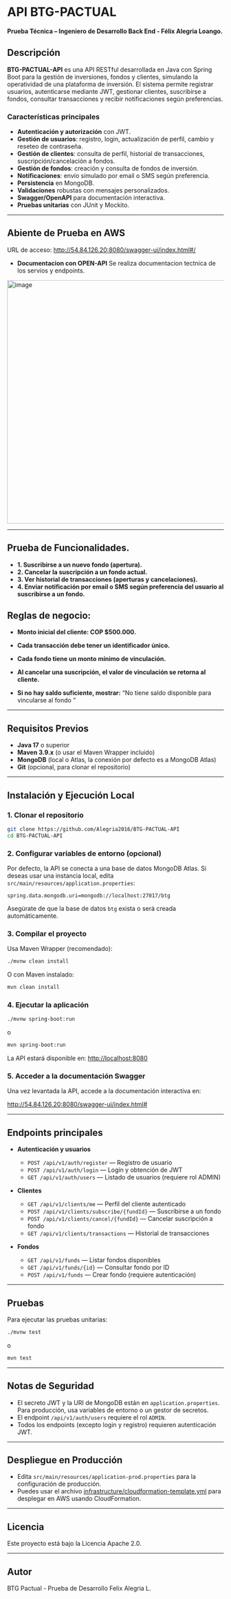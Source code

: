 # API BTG-PACTUAL
**Prueba Técnica – Ingeniero de Desarrollo Back End - Félix Alegria Loango.** 

## Descripción

**BTG-PACTUAL-API** es una API RESTful desarrollada en Java con Spring Boot para la gestión de inversiones, fondos y clientes, simulando la operatividad de una plataforma de inversión. El sistema permite registrar usuarios, autenticarse mediante JWT, gestionar clientes, suscribirse a fondos, consultar transacciones y recibir notificaciones según preferencias.

### Características principales

- **Autenticación y autorización** con JWT.
- **Gestión de usuarios**: registro, login, actualización de perfil, cambio y reseteo de contraseña.
- **Gestión de clientes**: consulta de perfil, historial de transacciones, suscripción/cancelación a fondos.
- **Gestión de fondos**: creación y consulta de fondos de inversión.
- **Notificaciones**: envío simulado por email o SMS según preferencia.
- **Persistencia** en MongoDB.
- **Validaciones** robustas con mensajes personalizados.
- **Swagger/OpenAPI** para documentación interactiva.
- **Pruebas unitarias** con JUnit y Mockito.

---
## Abiente de Prueba en AWS
URL de acceso: http://54.84.126.20:8080/swagger-ui/index.html#/ 
- **Documentacion con OPEN-API** Se realiza documentacion tectnica de los servios y endpoints.

<img width="1352" height="564" alt="image" src="https://github.com/user-attachments/assets/4cf7a238-e7b7-4ba0-8629-c14ea4339097" />


---


## Prueba de Funcionalidades.

- **1. Suscribirse a un nuevo fondo (apertura).** 
- **2. Cancelar la suscripción a un fondo actual.** 
- **3. Ver historial de transacciones (aperturas y cancelaciones).** 
- **4. Enviar notificación por email o SMS según preferencia del usuario al suscribirse a un fondo.** 


## Reglas de negocio:

- **Monto inicial del cliente: COP $500.000.**

- **Cada transacción debe tener un identificador único.** 
- **Cada fondo tiene un monto mínimo de vinculación.**
- **Al cancelar una suscripción, el valor de vinculación se retorna al cliente.** 
- **Si no hay saldo suficiente, mostrar:** “No tiene saldo disponible para vincularse al fondo <Nombre del fondo>”




---

## Requisitos Previos

- **Java 17** o superior
- **Maven 3.9.x** (o usar el Maven Wrapper incluido)
- **MongoDB** (local o Atlas, la conexión por defecto es a MongoDB Atlas)
- **Git** (opcional, para clonar el repositorio)

---

## Instalación y Ejecución Local

### 1. Clonar el repositorio

```sh
git clone https://github.com/Alegria2016/BTG-PACTUAL-API
cd BTG-PACTUAL-API
```

### 2. Configurar variables de entorno (opcional)

Por defecto, la API se conecta a una base de datos MongoDB Atlas. Si deseas usar una instancia local, edita `src/main/resources/application.properties`:

```properties
spring.data.mongodb.uri=mongodb://localhost:27017/btg
```

Asegúrate de que la base de datos `btg` exista o será creada automáticamente.

### 3. Compilar el proyecto

Usa Maven Wrapper (recomendado):

```sh
./mvnw clean install
```

O con Maven instalado:

```sh
mvn clean install
```

### 4. Ejecutar la aplicación

```sh
./mvnw spring-boot:run
```
o
```sh
mvn spring-boot:run
```

La API estará disponible en: [http://localhost:8080](http://localhost:8080)

### 5. Acceder a la documentación Swagger

Una vez levantada la API, accede a la documentación interactiva en:

http://54.84.126.20:8080/swagger-ui/index.html#

---

## Endpoints principales

- **Autenticación y usuarios**
  - `POST /api/v1/auth/register` — Registro de usuario
  - `POST /api/v1/auth/login` — Login y obtención de JWT
  - `GET /api/v1/auth/users` — Listado de usuarios (requiere rol ADMIN)

- **Clientes**
  - `GET /api/v1/clients/me` — Perfil del cliente autenticado
  - `POST /api/v1/clients/subscribe/{fundId}` — Suscribirse a un fondo
  - `POST /api/v1/clients/cancel/{fundId}` — Cancelar suscripción a fondo
  - `GET /api/v1/clients/transactions` — Historial de transacciones

- **Fondos**
  - `GET /api/v1/funds` — Listar fondos disponibles
  - `GET /api/v1/funds/{id}` — Consultar fondo por ID
  - `POST /api/v1/funds` — Crear fondo (requiere autenticación)

---

## Pruebas

Para ejecutar las pruebas unitarias:

```sh
./mvnw test
```
o
```sh
mvn test
```

---

## Notas de Seguridad

- El secreto JWT y la URI de MongoDB están en `application.properties`. Para producción, usa variables de entorno o un gestor de secretos.
- El endpoint `/api/v1/auth/users` requiere el rol `ADMIN`.
- Todos los endpoints (excepto login y registro) requieren autenticación JWT.

---

## Despliegue en Producción

- Edita `src/main/resources/application-prod.properties` para la configuración de producción.
- Puedes usar el archivo [infrastructure/cloudformation-template.yml](infrastructure/cloudformation-template.yml) para desplegar en AWS usando CloudFormation.

---

## Licencia

Este proyecto está bajo la Licencia Apache 2.0.

---

## Autor

BTG Pactual - Prueba de Desarrollo Felix Alegria L.
